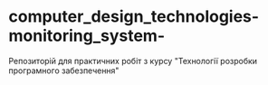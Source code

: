 # computer_design_technologies-monitoring_system-
Репозиторій для практичних робіт з курсу "Технології розробки програмного забезпечення"
